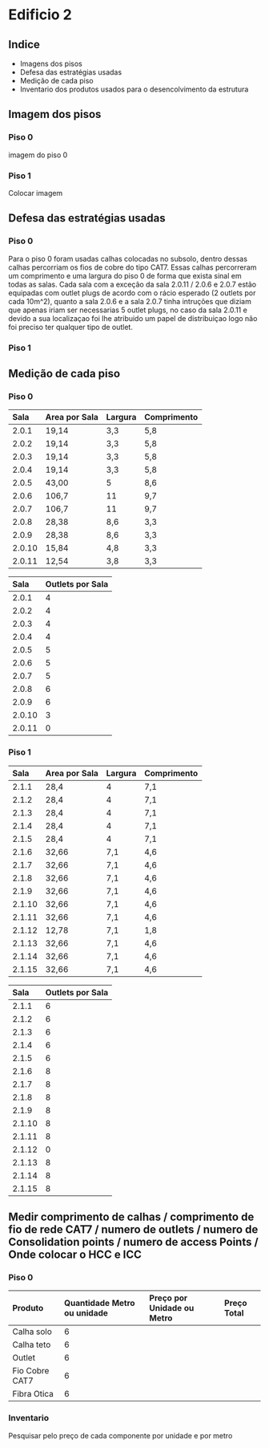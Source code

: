 # Edificio 2 
## Indice
* Imagens dos pisos
* Defesa das estratégias usadas
* Medição de cada piso
* Inventario dos produtos usados para o desencolvimento da estrutura

## Imagem dos pisos
### Piso 0
imagem do piso 0
### Piso 1
Colocar imagem 
## Defesa das estratégias usadas
### Piso 0
Para o piso 0 foram usadas calhas colocadas no subsolo, dentro dessas calhas percorriam os fios de cobre do tipo CAT7.
Essas calhas percorreram um comprimento e uma largura do piso 0 de forma que exista sinal em todas as salas.
Cada sala com a exceção da sala 2.0.11 / 2.0.6 e 2.0.7 estão equipadas com outlet plugs de acordo com o rácio esperado (2 outlets por cada 10m^2), quanto a sala 2.0.6 e a sala 2.0.7 tinha intruções que diziam que apenas iriam ser necessarias 5 outlet plugs, no caso da sala 2.0.11 e devido a sua localizaçao foi lhe atribuido um papel de distribuiçao logo não foi preciso ter qualquer tipo de outlet.
### Piso 1

## Medição de cada piso
### Piso 0

| Sala       | Area por Sala | Largura  | Comprimento |
|:-----------|:--------------|:---------|:------------|
| 2.0.1  		  | 	19,14        | 		3,3| 5,8 |        
| 2.0.2 		   | 	19,14        | 		3,3	| 	5,8	  |         
| 2.0.3 		   | 	19,14        | 		3,3	| 	 5,8    |         
| 2.0.4  		  | 	19,14        | 		3,3	| 	5,8	|         
| 2.0.5  		  | 	43,00		      | 5	| 	8,6	|        
| 2.0.6  		  | 	106,7		      | 	11	| 9,7 |                      
| 2.0.7  		  | 	106,7		      | 	11	| 9,7 |         
| 2.0.8  		  | 	28,38		      | 	8,6	| 	3,3	|        
| 2.0.9  		  | 	28,38		      | 	8,6	| 	3,3	|         
| 2.0.10  		 | 		15,84		     | 		4,8	| 3,3|
| 2.0.11  		 | 		12,54		     | 		3,8| 3,3|


| Sala       | Outlets por Sala | 
|:-----------|:-----------------|
| 2.0.1  		  | 	4               | 		      
| 2.0.2 		   | 	4               | 		  
| 2.0.3 		   | 	4               | 		    
| 2.0.4  		  | 	4               | 		    
| 2.0.5  		  | 	5		             |      
| 2.0.6  		  | 	5		             | 	                  
| 2.0.7  		  | 	5		             | 	      
| 2.0.8  		  | 	6		             | 	     
| 2.0.9  		  | 	6		             | 	       
| 2.0.10  		 | 		3		            | 		
| 2.0.11  		 | 		0		            | 		

### Piso 1

| Sala       | Area por Sala | Largura | Comprimento |
|:-----------|:--------------|:--------|:------------|
| 2.1.1  		  | 	28,4         | 		4     | 7,1         |        
| 2.1.2 		   | 	28,4         | 		4	    | 	7,1        |         
| 2.1.3 		   | 	28,4         | 		4	    | 	 7,1       |         
| 2.1.4  		  | 	28,4         | 		4	    | 	7,1	       |         
| 2.1.5  		  | 	28,4		       | 4	      | 	7,1	       |        
| 2.1.6  		  | 	32,66		      | 	7,1	   | 4,6         |                      
| 2.1.7  		  | 	32,66		      | 	7,1	   | 4,6         |         
| 2.1.8  		  | 	32,66		      | 	7,1	   | 	4,6        |        
| 2.1.9  		  | 	32,66		      | 	7,1	   | 	4,6	       |         
| 2.1.10  		 | 		32,66		     | 		7,1   | 4,6         |
| 2.1.11  		 | 		32,66		     | 		7,1   | 4,6         |
| 2.1.12  		 | 	    12,78		  | 	7,1	   | 	1,8	       |        
| 2.1.13 		  | 	32,66		      | 	7,1    | 	4,6	       |         
| 2.1.14  		 | 		32,66		     | 		7,1	  | 4,6         |
| 2.1.15  		 | 		32,66		     | 		7,1   | 4,6         |


| Sala       | Outlets por Sala | 
|:-----------|:-----------------|
| 2.1.1  		  | 	6               | 		      
| 2.1.2 		   | 	6               | 		  
| 2.1.3 		   | 	6               | 		    
| 2.1.4  		  | 	6               | 		    
| 2.1.5  		  | 	6		             |      
| 2.1.6  		  | 	8		             | 	                  
| 2.1.7  		  | 	8		             | 	      
| 2.1.8  		  | 	8		             | 	     
| 2.1.9  		  | 	8		             | 	       
| 2.1.10  		 | 		8		            | 		
| 2.1.11  		 | 		8		            | 		
| 2.1.12  		 | 	0		             | 	     
| 2.1.13 		  | 	8		             | 	       
| 2.1.14  		 | 		8		            | 		
| 2.1.15  		 | 		8		            | 

## Medir comprimento de calhas / comprimento de fio de rede CAT7 / numero de outlets / numero de Consolidation points / numero de access Points / Onde colocar o HCC e ICC ###
### Piso 0

| Produto            | Quantidade Metro ou unidade | Preço por Unidade ou Metro | Preço Total|
|:-------------------|:----------------------------|:---------------------------|:-----------|
| Calha solo  		     | 	6                          | 		      
| Calha teto 		      | 	6                          | 		  
| Outlet 		          | 	6                          | 		    
| Fio Cobre CAT7  		 | 	6                          | 		    
| Fibra Otica  		    | 	6		                        |      

    
### Inventario ###
Pesquisar pelo preço de cada componente por unidade e por metro


